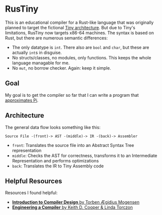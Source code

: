 # RusTiny

This is an educational compiler for a Rust-like language that was originally
planned to target the fictional [Tiny architecture](https://github.com/msiemens/rust-tinyasm). But due to Tiny's limitations, RusTiny now targets x86-64 machines.
The syntax is based on Rust, but there are numerous semantic differences:

- The only datatype is `int`. There also are `bool` and `char`, but these are
  actually `int`s in disguise.
- No structs/classes, no modules, only functions. This keeps the whole
  language managable for me.
- No `mut`, no borrow checker. Again: keep it simple.

## Goal

My goal is to get the compiler so far that I can write a program that
[approximates Pi](blog.m-siemens.de/exploring-computers-tiny-assembler/#approximatingdpid).

## Architecture

The general data flow looks something like this:

    Source File -(front)-> AST -(middle)-> IR -(back)-> Assembler

- `front`: Translates the source file into an Abstract Syntax Tree representation
- `middle`: Checks the AST for correctness, transforms it to an Intermediate Representation
  and performs optimizations
- `back`: Translates the IR to Tiny Assembly code

## Helpful Resources

Resources I found helpful:

- [**Introduction to Compiler Design** by Torben Ægidius Mogensen](http://www.springer.com/us/book/9780857298287)
- [**Engineering a Compiler** by Keith D. Cooper & Linda Torczon](http://store.elsevier.com/product.jsp?isbn=9780120884780)